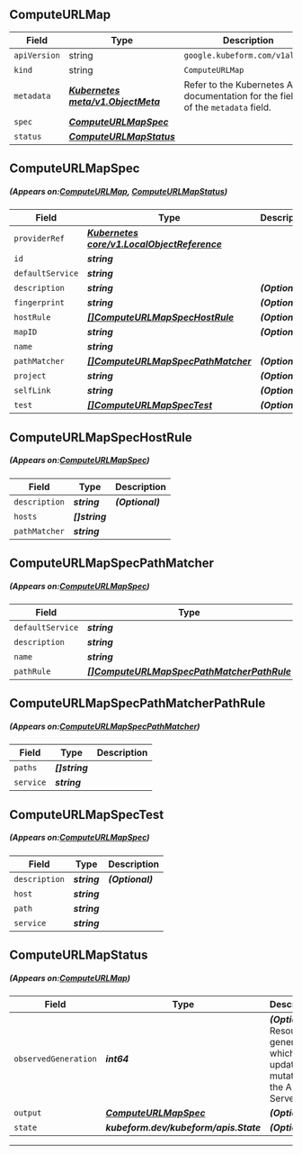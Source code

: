 ## ComputeURLMap
| Field | Type | Description |
| ------ | ----- | ----------- |
| `apiVersion` | string | `google.kubeform.com/v1alpha1` |
|    `kind` | string | `ComputeURLMap` |
| `metadata` | ***[Kubernetes meta/v1.ObjectMeta](https://kubernetes.io/docs/reference/generated/kubernetes-api/v1.13/#objectmeta-v1-meta)***|Refer to the Kubernetes API documentation for the fields of the `metadata` field.|
| `spec` | ***[ComputeURLMapSpec](#ComputeURLMapSpec)***||
| `status` | ***[ComputeURLMapStatus](#ComputeURLMapStatus)***||
## ComputeURLMapSpec
##### (Appears on:[ComputeURLMap](#ComputeURLMap), [ComputeURLMapStatus](#ComputeURLMapStatus))
| Field | Type | Description |
| ------ | ----- | ----------- |
| `providerRef` | ***[Kubernetes core/v1.LocalObjectReference](https://kubernetes.io/docs/reference/generated/kubernetes-api/v1.13/#localobjectreference-v1-core)***||
| `id` | ***string***||
| `defaultService` | ***string***||
| `description` | ***string***| ***(Optional)*** |
| `fingerprint` | ***string***| ***(Optional)*** |
| `hostRule` | ***[[]ComputeURLMapSpecHostRule](#ComputeURLMapSpecHostRule)***| ***(Optional)*** |
| `mapID` | ***string***| ***(Optional)*** |
| `name` | ***string***||
| `pathMatcher` | ***[[]ComputeURLMapSpecPathMatcher](#ComputeURLMapSpecPathMatcher)***| ***(Optional)*** |
| `project` | ***string***| ***(Optional)*** |
| `selfLink` | ***string***| ***(Optional)*** |
| `test` | ***[[]ComputeURLMapSpecTest](#ComputeURLMapSpecTest)***| ***(Optional)*** |
## ComputeURLMapSpecHostRule
##### (Appears on:[ComputeURLMapSpec](#ComputeURLMapSpec))
| Field | Type | Description |
| ------ | ----- | ----------- |
| `description` | ***string***| ***(Optional)*** |
| `hosts` | ***[]string***||
| `pathMatcher` | ***string***||
## ComputeURLMapSpecPathMatcher
##### (Appears on:[ComputeURLMapSpec](#ComputeURLMapSpec))
| Field | Type | Description |
| ------ | ----- | ----------- |
| `defaultService` | ***string***||
| `description` | ***string***| ***(Optional)*** |
| `name` | ***string***||
| `pathRule` | ***[[]ComputeURLMapSpecPathMatcherPathRule](#ComputeURLMapSpecPathMatcherPathRule)***| ***(Optional)*** |
## ComputeURLMapSpecPathMatcherPathRule
##### (Appears on:[ComputeURLMapSpecPathMatcher](#ComputeURLMapSpecPathMatcher))
| Field | Type | Description |
| ------ | ----- | ----------- |
| `paths` | ***[]string***||
| `service` | ***string***||
## ComputeURLMapSpecTest
##### (Appears on:[ComputeURLMapSpec](#ComputeURLMapSpec))
| Field | Type | Description |
| ------ | ----- | ----------- |
| `description` | ***string***| ***(Optional)*** |
| `host` | ***string***||
| `path` | ***string***||
| `service` | ***string***||
## ComputeURLMapStatus
##### (Appears on:[ComputeURLMap](#ComputeURLMap))
| Field | Type | Description |
| ------ | ----- | ----------- |
| `observedGeneration` | ***int64***| ***(Optional)*** Resource generation, which is updated on mutation by the API Server.|
| `output` | ***[ComputeURLMapSpec](#ComputeURLMapSpec)***| ***(Optional)*** |
| `state` | ***kubeform.dev/kubeform/apis.State***| ***(Optional)*** |
---
